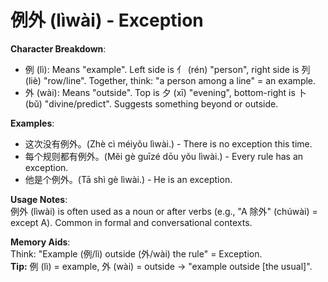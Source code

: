 # **例外 (lìwài) - Exception**

**Character Breakdown**:  
- 例 (lì): Means "example". Left side is 亻 (rén) "person", right side is 列 (liè) "row/line". Together, think: "a person among a line" = an example.  
- 外 (wài): Means "outside". Top is 夕 (xī) "evening", bottom-right is 卜 (bǔ) "divine/predict". Suggests something beyond or outside.

**Examples**:  
- 这次没有例外。(Zhè cì méiyǒu lìwài.) - There is no exception this time.  
- 每个规则都有例外。(Měi gè guīzé dōu yǒu lìwài.) - Every rule has an exception.  
- 他是个例外。(Tā shì gè lìwài.) - He is an exception.

**Usage Notes**:  
例外 (lìwài) is often used as a noun or after verbs (e.g., "A 除外" (chúwài) = except A). Common in formal and conversational contexts.

**Memory Aids**:  
Think: "Example (例/lì) outside (外/wài) the rule" = Exception.  
**Tip:** 例 (lì) = example, 外 (wài) = outside → "example outside [the usual]".